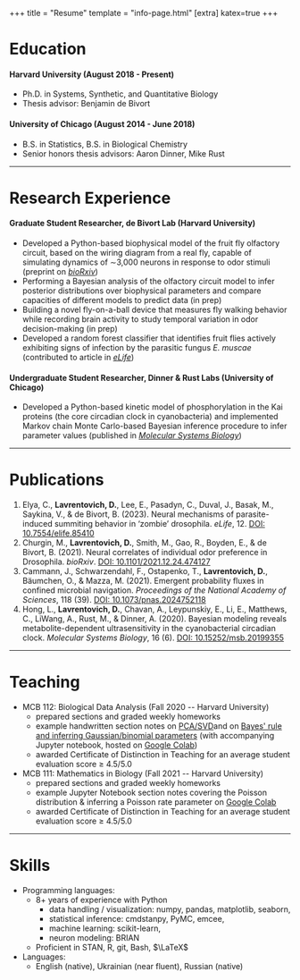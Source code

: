 +++
title = "Resume"
template = "info-page.html"
[extra]
katex=true
+++


# Education

#### Harvard University (August 2018 - Present)
- Ph.D. in Systems, Synthetic, and Quantitative Biology
- Thesis advisor: Benjamin de Bivort

#### University of Chicago (August 2014 - June 2018)
- B.S. in Statistics, B.S. in Biological Chemistry
- Senior honors thesis advisors: Aaron Dinner, Mike Rust
-----

# Research Experience

#### Graduate Student Researcher, de Bivort Lab (Harvard University)
- Developed a Python-based biophysical model of the fruit fly olfactory circuit, based on the wiring diagram from a real fly, capable of simulating dynamics of $\sim$3,000 neurons in response to odor stimuli (preprint on [*bioRxiv*](https://doi.org/10.1101/2021.12.24.474127))
- Performing a Bayesian analysis of the olfactory circuit model to infer posterior distributions over biophysical parameters and compare capacities of different models to predict data (in prep)
- Building a novel fly-on-a-ball device that measures fly walking behavior while recording brain activity to study temporal variation in odor decision-making (in prep)
- Developed a random forest classifier that identifies fruit flies actively exhibiting signs of infection by the parasitic fungus *E. muscae* (contributed to article in [*eLife*](https://doi.org/10.7554/eLife.85410))


#### Undergraduate Student Researcher, Dinner \& Rust Labs (University of Chicago)
- Developed a Python-based kinetic model of phosphorylation in the Kai proteins (the core circadian clock in cyanobacteria) and implemented Markov chain Monte Carlo-based Bayesian inference procedure to infer parameter values (published in [*Molecular Systems Biology*](https://doi.org/10.15252/msb.20199355))


-----
# Publications

1. Elya, C., **Lavrentovich, D.**, Lee, E., Pasadyn, C., Duval, J., Basak, M., Saykina, V., & de Bivort, B. (2023). Neural mechanisms of parasite-induced
summiting behavior in ‘zombie’ drosophila. *eLife*, 12. [DOI: 10.7554/elife.85410](https://doi.org/10.7554/elife.85410)
2. Churgin, M., **Lavrentovich, D.**, Smith, M., Gao, R., Boyden, E., & de Bivort, B. (2021). Neural correlates of individual odor preference in Drosophila. *bioRxiv*. [DOI: 10.1101/2021.12.24.474127](https://doi.org/10.1101/2021.12.24.474127)
3. Cammann, J., Schwarzendahl, F., Ostapenko, T., **Lavrentovich, D.**, Bäumchen, O., & Mazza, M. (2021). Emergent probability fluxes in confined microbial navigation. *Proceedings of the National Academy of Sciences*, 118 (39). [DOI: 10.1073/pnas.2024752118](https://doi.org/10.1073/pnas.2024752118)
4. Hong, L., **Lavrentovich, D.**, Chavan, A., Leypunskiy, E., Li, E., Matthews, C., LiWang, A., Rust, M., & Dinner, A. (2020). Bayesian modeling reveals metabolite-dependent ultrasensitivity in the cyanobacterial circadian clock. *Molecular Systems Biology*, 16 (6). [DOI: 10.15252/msb.20199355](https://doi.org/10.15252/msb.20199355)

-----
# Teaching

- MCB 112: Biological Data Analysis (Fall 2020 -- Harvard University)
    - prepared sections and graded weekly homeworks
    - example handwritten section notes on [PCA/SVD](teaching_examples/section_notes_PCA_SVD.pdf)and on [Bayes' rule and inferring Gaussian/binomial parameters](teaching_examples/section_notes_bayes_normal_inference.pdf) (with accompanying Jupyter notebook, hosted on [Google Colab](https://colab.research.google.com/drive/1S-W6hlppeYuEpQbs86yS7n9XkzKkq6QD))
    - awarded Certificate of Distinction in Teaching for an average student evaluation score $\geq$ 4.5/5.0
- MCB 111: Mathematics in Biology (Fall 2021 -- Harvard University)
    - prepared sections and graded weekly homeworks
    - example Jupyter Notebook section notes covering the Poisson distribution & inferring a Poisson rate parameter on [Google Colab](https://colab.research.google.com/drive/11kFqhHv1c2uOiKaTEtLaLHXzP0Q0PaQt?usp=sharing)
    - awarded Certificate of Distinction in Teaching for an average student evaluation score $\geq$ 4.5/5.0

-----
# Skills 

- Programming languages:
    - 8+ years of experience with Python
        - data handling / visualization: numpy, pandas, matplotlib, seaborn, 
        - statistical inference: cmdstanpy, PyMC, emcee,
        - machine learning: scikit-learn, 
        - neuron modeling: BRIAN
    - Proficient in STAN, R, git, Bash, $\LaTeX$
- Languages: 
    - English (native), Ukrainian (near fluent), Russian (native)